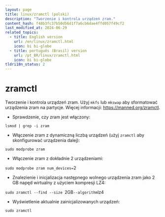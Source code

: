 ```yaml
---
layout: page
title: linux/zramctl (polski)
description: "Tworzenie i kontrola urządzeń zram."
content_hash: f48b3fc37b50d56d1f7a6cb6dae4ffd057f49cf2
last_modified_at: 2024-06-29
related_topics:
  - title: English version
    url: /en/linux/zramctl.html
    icon: bi bi-globe
  - title: português (Brasil) version
    url: /pt_BR/linux/zramctl.html
    icon: bi bi-globe
tldri18n_status: 2
---
```

# zramctl

Tworzenie i kontrola urządzeń zram.
Użyj `mkfs` lub `mkswap` aby sformatować urządzenia zram na partycje.
Więcej informacji: <https://manned.org/zramctl>.

- Sprawdzenie, czy zram jest włączony:

`lsmod | grep -i zram`

- Włączenie zram z dynamiczną liczbą urządzeń (użyj `zramctl` aby skonfigurować urządzenia dalej):

`sudo modprobe zram`

- Włączenie zram z dokładnie 2 urządzeniami:

`sudo modprobe zram num_devices=`<span class="tldr-var badge badge-pill bg-dark-lm bg-white-dm text-white-lm text-dark-dm font-weight-bold">2</span>

- Znalezienie i inicjalizacja następnego wolnego urządzenia zram jako 2 GB napęd wirtualny z użyciem kompresji LZ4:

`sudo zramctl --find --size `<span class="tldr-var badge badge-pill bg-dark-lm bg-white-dm text-white-lm text-dark-dm font-weight-bold">2GB</span>` --algorithm `<span class="tldr-var badge badge-pill bg-dark-lm bg-white-dm text-white-lm text-dark-dm font-weight-bold">lz4</span>

- Wyświetlenie aktualnie zainicjalizowanych urządzeń:

`sudo zramctl`
